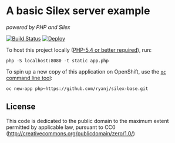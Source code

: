 # A basic Silex server example
*powered by PHP and Silex*

[![Build Status](http://img.shields.io/travis/ryanj/silex-base.svg)](https://travis-ci.org/ryanj/silex-base) [![Deploy](https://img.shields.io/badge/Launch_on-OpenShift-brightgreen.svg)](https://openshift.redhat.com/app/console/application_type/custom?cartridges%5B%5D=php-5&initial_git_url=https%3A%2F%2Fgithub.com%2Fryanj%2Fsilex-base.git&name=silex)

To host this project locally ([PHP-5.4 or better required](http://us3.php.net/manual/en/features.commandline.webserver.php)), run:

    php -S localhost:8080 -t static app.php

To spin up a new copy of this application on OpenShift, use the [`oc` command line tool](http://github.com/openshift/origin/releases):

    oc new-app php~https://github.com/ryanj/silex-base.git
    
## License
This code is dedicated to the public domain to the maximum extent permitted by applicable law, pursuant to CC0 (http://creativecommons.org/publicdomain/zero/1.0/)
